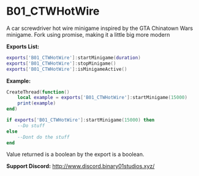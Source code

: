 # B01_CTWHotWire

A car screwdriver hot wire minigame inspired by the GTA Chinatown Wars minigame.
Fork using promise, making it a little big more modern

**Exports List:**
```lua
exports['B01_CTWHotWire']:startMinigame(duration)
exports['B01_CTWHotWire']:stopMinigame()
exports['B01_CTWHotWire']:isMinigameActive()
```

**Example:**
```lua
CreateThread(function()
	local example = exports['B01_CTWHotWire']:startMinigame(15000)
	print(example)
end)
```


```lua
if exports['B01_CTWHotWire']:startMinigame(15000) then
	--Do stuff
else
	--Dont do the stuff
end
```
Value returned is a boolean by the export is a boolean.

**Support Discord:** 
http://www.discord.binary01studios.xyz/
